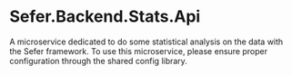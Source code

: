 # Sefer.Backend.Stats.Api
A microservice dedicated to do some statistical analysis on the data with the Sefer framework.
To use this microservice, please ensure proper configuration through the shared config library.
